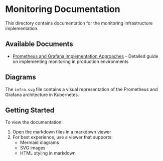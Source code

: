 # Monitoring Documentation

This directory contains documentation for the monitoring infrastructure implementation.

## Available Documents

- [Prometheus and Grafana Implementation Approaches](./monitoring-implementation.md) - Detailed guide on implementing monitoring in production environments

## Diagrams

The `infra.svg` file contains a visual representation of the Prometheus and Grafana architecture in Kubernetes.

## Getting Started

To view the documentation:
1. Open the markdown files in a markdown viewer
2. For best experience, use a viewer that supports:
   - Mermaid diagrams
   - SVG images
   - HTML styling in markdown